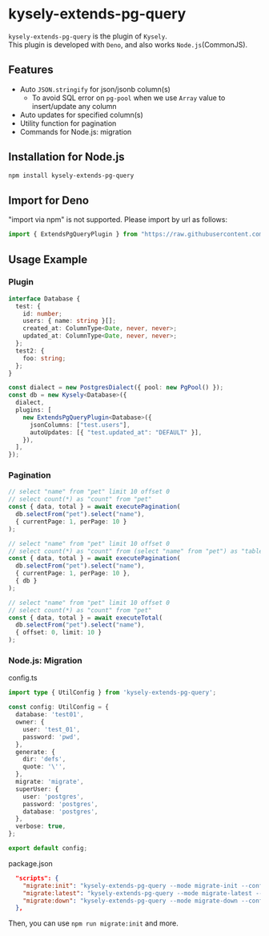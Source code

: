 # kysely-extends-pg-query

`kysely-extends-pg-query` is the plugin of `Kysely`.  
This plugin is developed with `Deno`, and also works `Node.js`(CommonJS).

## Features

- Auto `JSON.stringify` for json/jsonb column(s)
  - To avoid SQL error on `pg-pool` when we use `Array` value to insert/update any column
- Auto updates for specified column(s)
- Utility function for pagination
- Commands for Node.js: migration

## Installation for Node.js

```bash
npm install kysely-extends-pg-query
```

## Import for Deno

"import via npm" is not supported. Please import by url as follows:

```ts
import { ExtendsPgQueryPlugin } from "https://raw.githubusercontent.com/rmrf12071/kysely-extends-pg-query/0.2.0/src/index.ts";
```

## Usage Example

### Plugin

```ts
interface Database {
  test: {
    id: number;
    users: { name: string }[];
    created_at: ColumnType<Date, never, never>;
    updated_at: ColumnType<Date, never, never>;
  };
  test2: {
    foo: string;
  };
}

const dialect = new PostgresDialect({ pool: new PgPool() });
const db = new Kysely<Database>({
  dialect,
  plugins: [
    new ExtendsPgQueryPlugin<Database>({
      jsonColumns: ["test.users"],
      autoUpdates: [{ "test.updated_at": "DEFAULT" }],
    }),
  ],
});
```

### Pagination

```ts
// select "name" from "pet" limit 10 offset 0
// select count(*) as "count" from "pet"
const { data, total } = await executePagination(
  db.selectFrom("pet").select("name"),
  { currentPage: 1, perPage: 10 }
);

// select "name" from "pet" limit 10 offset 0
// select count(*) as "count" from (select "name" from "pet") as "table"
const { data, total } = await executePagination(
  db.selectFrom("pet").select("name"),
  { currentPage: 1, perPage: 10 },
  { db }
);

// select "name" from "pet" limit 10 offset 0
// select count(*) as "count" from "pet"
const { data, total } = await executeTotal(
  db.selectFrom("pet").select("name"),
  { offset: 0, limit: 10 }
);
```

### Node.js: Migration

config.ts

```ts
import type { UtilConfig } from 'kysely-extends-pg-query';

const config: UtilConfig = {
  database: 'test01',
  owner: {
    user: 'test_01',
    password: 'pwd',
  },
  generate: {
    dir: 'defs',
    quote: '\'',
  },
  migrate: 'migrate',
  superUser: {
    user: 'postgres',
    password: 'postgres',
    database: 'postgres',
  },
  verbose: true,
};

export default config;
```

package.json

```json
  "scripts": {
    "migrate:init": "kysely-extends-pg-query --mode migrate-init --config config.ts",
    "migrate:latest": "kysely-extends-pg-query --mode migrate-latest --config config.ts",
    "migrate:down": "kysely-extends-pg-query --mode migrate-down --config config.ts"
  },
```

Then, you can use `npm run migrate:init` and more.
